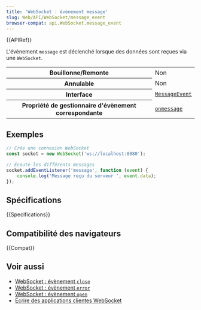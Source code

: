 ```yaml
---
title: 'WebSocket : évènement message'
slug: Web/API/WebSocket/message_event
browser-compat: api.WebSocket.message_event
---
```

{{APIRef}}

L'évènement `message` est déclenché lorsque des données sont reçues via une `WebSocket`.

<table class="properties">
  <tbody>
    <tr>
      <th scope="row">Bouillonne/Remonte</th>
      <td>Non</td>
    </tr>
    <tr>
      <th scope="row">Annulable</th>
      <td>Non</td>
    </tr>
    <tr>
      <th scope="row">Interface</th>
      <td>
        <a href="/fr/docs/Web/API/MessageEvent"><code>MessageEvent</code></a>
      </td>
    </tr>
    <tr>
      <th scope="row">Propriété de gestionnaire d'évènement correspondante</th>
      <td>
        <a href="/fr/docs/Web/API/WebSocket/onmessage"
          ><code>onmessage</code></a
        >
      </td>
    </tr>
  </tbody>
</table>

## Exemples

```js
// Crée une connexion WebSocket
const socket = new WebSocket('ws://localhost:8080');

// Écoute les différents messages
socket.addEventListener('message', function (event) {
    console.log('Message reçu du serveur ', event.data);
});
```

## Spécifications

{{Specifications}}

## Compatibilité des navigateurs

{{Compat}}

## Voir aussi

- [WebSocket : évènement `close`](/fr/docs/Web/API/WebSocket/close_event)
- [WebSocket : évènement `error`](/fr/docs/Web/API/WebSocket/error_event)
- [WebSocket : évènement `open`](/fr/docs/Web/API/WebSocket/open_event)
- [Écrire des applications clientes WebSocket](/fr/docs/Web/API/WebSockets_API/Writing_WebSocket_client_applications)
